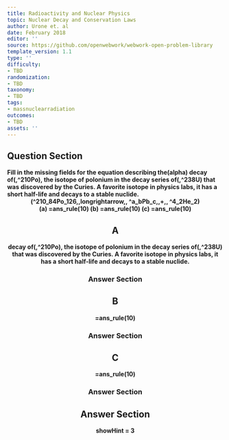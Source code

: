 ```yaml
---
title: Radioactivity and Nuclear Physics
topic: Nuclear Decay and Conservation Laws
author: Urone et. al
date: February 2018
editor: ''
source: https://github.com/openwebwork/webwork-open-problem-library
template_version: 1.1
type: ''
difficulty:
- TBD
randomization:
- TBD
taxonomy:
- TBD
tags:
- massnuclearradiation
outcomes:
- TBD
assets: ''
---
```


## Question Section 

<b>
Fill in the missing fields for the equation describing the(alpha) decay of(,^210Po), the isotope of polonium in the decay series of(,^238U) that was discovered by the Curies. A favorite isotope in physics labs, it has a short half-life and decays to a stable nuclide.
<center>(^210_84Po_126,,longrightarrow,, ^a_bPb_c,,+,, ^4_2He_2)<center>
(a) =ans_rule(10)
(b) =ans_rule(10)
(c) =ans_rule(10)

## A
decay of(,^210Po), the isotope of polonium in the decay series of(,^238U) that was discovered by the Curies. A favorite isotope in physics labs, it has a short half-life and decays to a stable nuclide.
### Answer Section
## B
=ans_rule(10)
### Answer Section
## C
=ans_rule(10)
### Answer Section


## Answer Section

showHint = 3